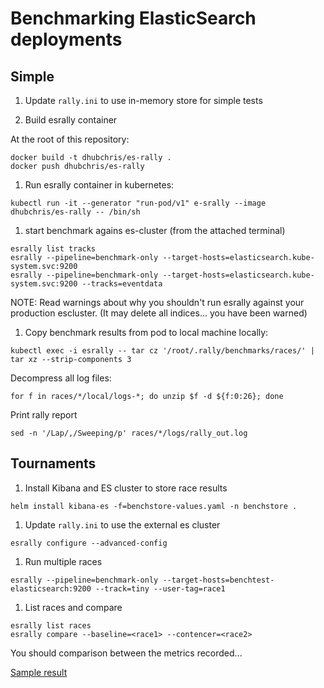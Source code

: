 # Benchmarking ElasticSearch deployments

## Simple

1. Update `rally.ini` to use in-memory store for simple tests

1. Build esrally container

At the root of this repository:
```
docker build -t dhubchris/es-rally .
docker push dhubchris/es-rally
```

1. Run esrally container in kubernetes:

```
kubectl run -it --generator "run-pod/v1" e-srally --image dhubchris/es-rally -- /bin/sh
```

1. start benchmark agains es-cluster (from the attached terminal)

```
esrally list tracks
esrally --pipeline=benchmark-only --target-hosts=elasticsearch.kube-system.svc:9200
esrally --pipeline=benchmark-only --target-hosts=elasticsearch.kube-system.svc:9200 --tracks=eventdata
```

NOTE: Read warnings about why you shouldn't run esrally against your production escluster.
(It may delete all indices... you have been warned)

1. Copy benchmark results from pod to local machine locally:

```
kubectl exec -i esrally -- tar cz '/root/.rally/benchmarks/races/' | tar xz --strip-components 3
```

Decompress all log files:
```
for f in races/*/local/logs-*; do unzip $f -d ${f:0:26}; done
```

Print rally report
```
sed -n '/Lap/,/Sweeping/p' races/*/logs/rally_out.log
```

## Tournaments

1. Install Kibana and ES cluster to store race results

```
helm install kibana-es -f=benchstore-values.yaml -n benchstore .
```

1. Update `rally.ini` to use the external es cluster

```
esrally configure --advanced-config
```

1. Run multiple races

```
esrally --pipeline=benchmark-only --target-hosts=benchtest-elasticsearch:9200 --track=tiny --user-tag=race1
```

1. List races and compare

```
esrally list races
esrally compare --baseline=<race1> --contencer=<race2>
```

You should comparison between the metrics recorded...

[Sample result](./TOURNAMENT.md)
